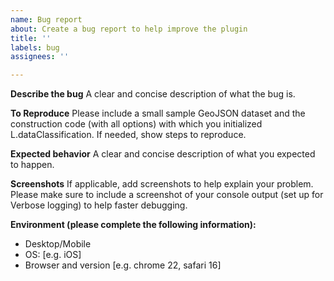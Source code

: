 ```yaml
---
name: Bug report
about: Create a bug report to help improve the plugin
title: ''
labels: bug
assignees: ''

---
```


**Describe the bug**
A clear and concise description of what the bug is.

**To Reproduce**
Please include a small sample GeoJSON dataset and the construction code (with all options) with which you initialized L.dataClassification. If needed, show steps to reproduce.

**Expected behavior**
A clear and concise description of what you expected to happen.

**Screenshots**
If applicable, add screenshots to help explain your problem. Please make sure to include a screenshot of your console output (set up for Verbose logging) to help faster debugging.

**Environment (please complete the following information):**
 - Desktop/Mobile
 - OS: [e.g. iOS]
 - Browser and version [e.g. chrome 22, safari 16]
